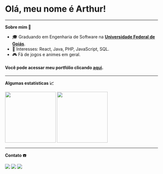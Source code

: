 # Olá, meu nome é Arthur!

---

<b> Sobre mim  👀 </b>
    <ul>
        <li>🎓 Graduando em Engenharia de Software na <a href = "https://www.ufg.br/"> <b>Universidade Federal de Goiás</b></a>. </li>
        <li>🎯 Interesses: React, Java, PHP, JavaScript, SQL. </li>
        <li>🎮 Fã de jogos e animes em geral. </li>
    </ul>
    
    
<h4>Você pode acessar meu portfólio clicando <a href="https://arthurfariapeixoto.github.io/My_portfolio/" target="_blank">aqui</a>.</h4>

---

<b> Algumas estatísticas 📈 </b>
<div>
  <img height="167em"  src="https://github-readme-stats.vercel.app/api?username=ArthurFariaPeixoto&show_icons=true&theme=transparent&include_all_commits=true&count_private=true"/>
  <img height="167em" src="https://github-readme-stats.vercel.app/api/top-langs/?username=ArthurFariaPeixoto&layout=compact&langs_count=10&theme=transparent"/>
</div>

--- 

<b> Contato ☎️ </b>
    <div>
        <a href="mailto:arthurfpeixoto@gmail.com?Subject=GitHub&Body=Bom%20dia%2C%20Arthur%0A%0AVi%20seu%20perfil%20no%20GitHub%20e%20gostaria%20de%20entrar%20em%20contato.....">
        <img src="https://img.shields.io/badge/gmail-D14836?&style=for-the-badge&logo=gmail&logoColor=white&link=mailto:arthurfpeixoto@gmail.com"></a>
        <a href="https://www.instagram.com/arthur_fariap/">
        <img src="https://img.shields.io/badge/-Instagram-%23E4405F?style=for-the-badge&logo=instagram&logoColor=white"></a>
        <a href="https://www.linkedin.com/in/arthur-faria-peixoto-793340207/">
        <img src="https://img.shields.io/badge/-LinkedIn-%230077B5?style=for-the-badge&logo=linkedin&logoColor=white"></a>
    </div>
